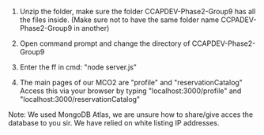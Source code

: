 1. Unzip the folder, make sure the folder CCAPDEV-Phase2-Group9 has all the files inside.
(Make sure not to have the same folder name CCPADEV-Phase2-Group9 in another)

2. Open command prompt and change the directory of CCAPDEV-Phase2-Group9

3. Enter the ff in cmd: "node server.js"

4. The main pages of our MCO2 are "profile" and "reservationCatalog"
   Access this via your browser by typing "localhost:3000/profile" and "localhost:3000/reservationCatalog"

Note: We used MongoDB Atlas, we are unsure how to share/give acces the database to you sir. We have relied on white listing IP addresses.
